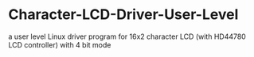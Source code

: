 Character-LCD-Driver-User-Level
===============================

a user level Linux driver program for 16x2 character LCD (with HD44780 LCD controller) with 4 bit mode
